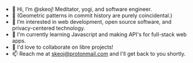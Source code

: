 - 👋 Hi, I’m @skeoj! Meditator, yogi, and software engineer.
- 🧱 (Geometric patterns in commit history are purely coincidental.)
- 👀 I’m interested in web development, open source software, and privacy-centered technology.
- 🌱 I'm currently learning Javascript and making API's for full-stack web apps.
- 💞️ I'd love to collaborate on libre projects!
- 📫 Reach me at skeoj@protonmail.com and I'll get back to you shortly.

<!---
skojr/skojr is a ✨ special ✨ repository because its `README.md` (this file) appears on your GitHub profile.
You can click the Preview link to take a look at your changes.
--->

